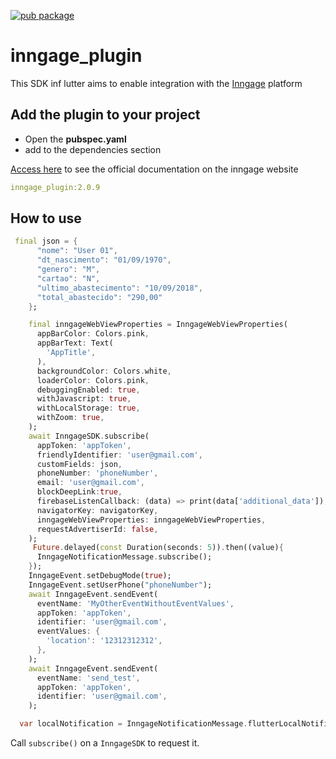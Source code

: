 [![pub package](https://img.shields.io/pub/v/permission_handler.svg)](https://pub.dev/packages/inngage_plugin) 

# inngage_plugin

This SDK inf lutter aims to enable integration with the [Inngage](http://www.inngage.com.br)  platform

## Add the plugin to your project

* Open the **pubspec.yaml**
* add to the dependencies section


[Access here](https://inngage.readme.io/v1.0/docs/integração-flutter) to see the official documentation on the inngage website

```yaml
inngage_plugin:2.0.9
```


## How to use

```dart
 final json = {
      "nome": "User 01",
      "dt_nascimento": "01/09/1970",
      "genero": "M",
      "cartao": "N",
      "ultimo_abastecimento": "10/09/2018",
      "total_abastecido": "290,00"
    };

    final inngageWebViewProperties = InngageWebViewProperties(
      appBarColor: Colors.pink,
      appBarText: Text(
        'AppTitle',
      ),
      backgroundColor: Colors.white,
      loaderColor: Colors.pink,
      debuggingEnabled: true,
      withJavascript: true,
      withLocalStorage: true,
      withZoom: true,
    );
    await InngageSDK.subscribe(
      appToken: 'appToken',
      friendlyIdentifier: 'user@gmail.com',
      customFields: json,
      phoneNumber: 'phoneNumber',
      email: 'user@gmail.com',
      blockDeepLink:true,
      firebaseListenCallback: (data) => print(data['additional_data']),
      navigatorKey: navigatorKey,
      inngageWebViewProperties: inngageWebViewProperties,
      requestAdvertiserId: false,
    );
     Future.delayed(const Duration(seconds: 5)).then((value){
      InngageNotificationMessage.subscribe();
    });
    InngageEvent.setDebugMode(true);
    InngageEvent.setUserPhone("phoneNumber");
    await InngageEvent.sendEvent(
      eventName: 'MyOtherEventWithoutEventValues',
      appToken: 'appToken',
      identifier: 'user@gmail.com',
      eventValues: {
        'location': '12312312312',
      },
    );
    await InngageEvent.sendEvent(
      eventName: 'send_test',
      appToken: 'appToken',
      identifier: 'user@gmail.com',
    );

  var localNotification = InngageNotificationMessage.flutterLocalNotificationsPlugin;
```

Call `subscribe()` on a `InngageSDK` to request it.
